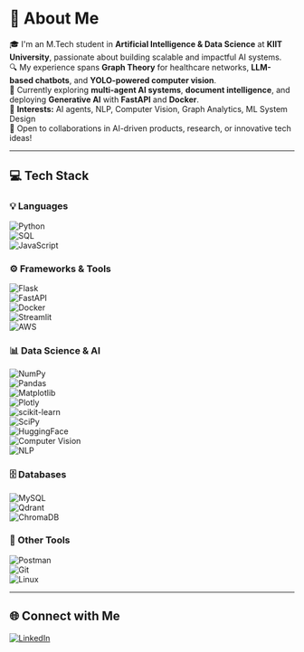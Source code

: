 # 💫 About Me  
🎓 I'm an M.Tech student in **Artificial Intelligence & Data Science** at **KIIT University**, passionate about building scalable and impactful AI systems.  
🔍 My experience spans **Graph Theory** for healthcare networks, **LLM-based chatbots**, and **YOLO-powered computer vision**.  
🚀 Currently exploring **multi-agent AI systems**, **document intelligence**, and deploying **Generative AI** with **FastAPI** and **Docker**.  
🧠 **Interests:** AI agents, NLP, Computer Vision, Graph Analytics, ML System Design  
🤝 Open to collaborations in AI-driven products, research, or innovative tech ideas!

---

## 💻 Tech Stack

### 💡 Languages  
![Python](https://img.shields.io/badge/python-3670A0?style=for-the-badge&logo=python&logoColor=ffdd54)  
![SQL](https://img.shields.io/badge/sql-%2300C7B7.svg?style=for-the-badge&logo=mysql&logoColor=white)  
![JavaScript](https://img.shields.io/badge/javascript-%23323330.svg?style=for-the-badge&logo=javascript&logoColor=%23F7DF1E)

### ⚙️ Frameworks & Tools  
![Flask](https://img.shields.io/badge/flask-%23000.svg?style=for-the-badge&logo=flask&logoColor=white)  
![FastAPI](https://img.shields.io/badge/fastapi-%23009688.svg?style=for-the-badge&logo=fastapi&logoColor=white)  
![Docker](https://img.shields.io/badge/docker-%230db7ed.svg?style=for-the-badge&logo=docker&logoColor=white)  
![Streamlit](https://img.shields.io/badge/Streamlit-%23FF4B4B.svg?style=for-the-badge&logo=streamlit&logoColor=white)  
![AWS](https://img.shields.io/badge/aws-%23FF9900.svg?style=for-the-badge&logo=amazonaws&logoColor=white)

### 📊 Data Science & AI  
![NumPy](https://img.shields.io/badge/numpy-%23013243.svg?style=for-the-badge&logo=numpy&logoColor=white)  
![Pandas](https://img.shields.io/badge/pandas-%23150458.svg?style=for-the-badge&logo=pandas&logoColor=white)  
![Matplotlib](https://img.shields.io/badge/Matplotlib-%23ffffff.svg?style=for-the-badge&logo=Matplotlib&logoColor=black)  
![Plotly](https://img.shields.io/badge/Plotly-%233F4F75.svg?style=for-the-badge&logo=plotly&logoColor=white)  
![scikit-learn](https://img.shields.io/badge/scikit--learn-%23F7931E.svg?style=for-the-badge&logo=scikit-learn&logoColor=white)  
![SciPy](https://img.shields.io/badge/SciPy-%230C55A5.svg?style=for-the-badge&logo=scipy&logoColor=white)  
![HuggingFace](https://img.shields.io/badge/HuggingFace-%23FFBF00.svg?style=for-the-badge&logo=huggingface&logoColor=black)  
![Computer Vision](https://img.shields.io/badge/Computer%20Vision-%230084FF.svg?style=for-the-badge&logo=openCV&logoColor=white)  
![NLP](https://img.shields.io/badge/NLP-%23007ACC.svg?style=for-the-badge&logo=fastapi&logoColor=white)

### 🗄️ Databases  
![MySQL](https://img.shields.io/badge/mysql-%2300000f.svg?style=for-the-badge&logo=mysql&logoColor=white)  
![Qdrant](https://img.shields.io/badge/Qdrant-%235c1e99.svg?style=for-the-badge&logoColor=white)  
![ChromaDB](https://img.shields.io/badge/ChromaDB-%23e10098.svg?style=for-the-badge&logoColor=white)

### 🧪 Other Tools  
![Postman](https://img.shields.io/badge/Postman-FF6C37?style=for-the-badge&logo=postman&logoColor=white)  
![Git](https://img.shields.io/badge/git-%23F05033.svg?style=for-the-badge&logo=git&logoColor=white)  
![Linux](https://img.shields.io/badge/linux-%23000000.svg?style=for-the-badge&logo=linux&logoColor=white)

---

## 🌐 Connect with Me  
[![LinkedIn](https://img.shields.io/badge/LinkedIn-%230077B5.svg?style=flat-square&logo=linkedin&logoColor=white)](https://www.linkedin.com/in/muskaan-gupta-data-analyst-intern/)
